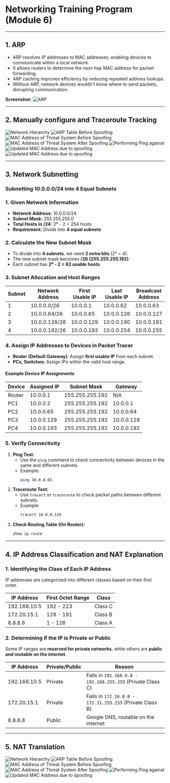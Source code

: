# Networking Training Program (Module 6)
---

## 1. ARP 
- ARP resolves IP addresses to MAC addresses, enabling devices to communicate within a local network.  
- It allows routers to determine the next-hop MAC address for packet forwarding.  
- ARP caching improves efficiency by reducing repeated address lookups.  
- Without ARP, network devices wouldn’t know where to send packets, disrupting communication.  

**Screenshot:**
![ARP](Results/1.png)


---

## 2. Manually configure and Traceroute Tracking 
![Network Hierarchy](Results/2.png)
![ARP Table Before Spoofing](Results/2-1.png)
![MAC Address of Threat System Before Spoofing](Results/2-2.png)
![MAC Address of Threat System After Spoofing](Results/2-3.png)
![Performing Ping against](Results/2-4.png)\
![Updated MAC Address due to spoofing](Results/2-5.png)
![Updated MAC Address due to spoofing](Results/2-6.png)

---

## 3. Network Subnetting
### Subnetting 10.0.0.0/24 into 4 Equal Subnets

### 1. **Given Network Information**
- **Network Address:** 10.0.0.0/24  
- **Subnet Mask:** 255.255.255.0  
- **Total Hosts in /24:** 2⁸ - 2 = 254 hosts  
- **Requirement:** Divide into **4 equal subnets**  

### 2. **Calculate the New Subnet Mask**
- To divide into **4 subnets**, we need **2 extra bits** (2² = 4).  
- The new subnet mask becomes **/26 (255.255.255.192)**.  
- Each subnet has **2⁶ - 2 = 62 usable hosts**.

### 3. **Subnet Allocation and Host Ranges**
| Subnet | Network Address | First Usable IP | Last Usable IP | Broadcast Address |
|--------|----------------|-----------------|----------------|-------------------|
| 1      | 10.0.0.0/26    | 10.0.0.1        | 10.0.0.62      | 10.0.0.63        |
| 2      | 10.0.0.64/26   | 10.0.0.65       | 10.0.0.126     | 10.0.0.127       |
| 3      | 10.0.0.128/26  | 10.0.0.129      | 10.0.0.190     | 10.0.0.191       |
| 4      | 10.0.0.192/26  | 10.0.0.193      | 10.0.0.254     | 10.0.0.255       |

### 4. **Assign IP Addresses to Devices in Packet Tracer**
- **Router (Default Gateway)**: Assign **first usable IP** from each subnet.  
- **PCs, Switches**: Assign IPs within the valid host range.

#### **Example Device IP Assignments**
| Device  | Assigned IP      | Subnet Mask         | Gateway       |
|---------|-----------------|---------------------|--------------|
| Router  | 10.0.0.1        | 255.255.255.192    | N/A          |
| PC1     | 10.0.0.2        | 255.255.255.192    | 10.0.0.1     |
| PC2     | 10.0.0.65       | 255.255.255.192    | 10.0.0.64    |
| PC3     | 10.0.0.129      | 255.255.255.192    | 10.0.0.128   |
| PC4     | 10.0.0.193      | 255.255.255.192    | 10.0.0.192   |

### 5. **Verify Connectivity**
1. **Ping Test:**  
   - Use the `ping` command to check connectivity between devices in the same and different subnets.  
   - Example:  
     ```bash
     ping 10.0.0.65
     ```
2. **Traceroute Test:**  
   - Use `tracert` or `traceroute` to check packet paths between different subnets.  
   - Example:  
     ```bash
     tracert 10.0.0.129
     ```
3. **Check Routing Table (On Router):**  
   ```bash
   show ip route

---

## 4. IP Address Classification and NAT Explanation

### 1. **Identifying the Class of Each IP Address**
IP addresses are categorized into different classes based on their first octet.

| IP Address      | First Octet Range | Class |
|---------------|----------------|-------|
| 192.168.10.5 | 192 - 223      | Class C |
| 172.20.15.1  | 128 - 191      | Class B |
| 8.8.8.8      | 1 - 126        | Class A |

### 2. **Determining if the IP is Private or Public**
Some IP ranges are **reserved for private networks**, while others are **public and routable on the internet**.

| IP Address      | Private/Public | Reason |
|---------------|--------------|--------|
| 192.168.10.5 | Private       | Falls in `192.168.0.0 - 192.168.255.255` (Private Class C) |
| 172.20.15.1  | Private       | Falls in `172.16.0.0 - 172.31.255.255` (Private Class B) |
| 8.8.8.8      | Public        | Google DNS, routable on the internet |

---
## 5. NAT Translation

![Network Hierarchy](Results/5.png)
![ARP Table Before Spoofing](Results/5-1.png)
![MAC Address of Threat System Before Spoofing](Results/5-2.png)
![MAC Address of Threat System After Spoofing](Results/5-3.png)
![Performing Ping against](Results/5-4.png)
![Updated MAC Address due to spoofing](Results/5-5.png)

